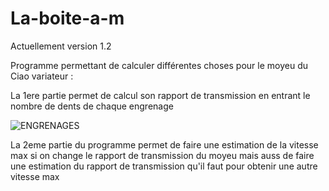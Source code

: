 # La-boite-a-m

Actuellement version 1.2

Programme permettant de calculer différentes choses pour le moyeu du Ciao  variateur :

La 1ere partie permet de calcul son rapport de transmission en entrant le nombre de dents de chaque engrenage

![ENGRENAGES](https://user-images.githubusercontent.com/109454001/235310679-77301f13-8ebf-4de5-a003-04a4aa9033de.jpg)


La 2eme partie du programme permet de faire une estimation de la vitesse max si on change le rapport de transmission du moyeu
mais auss de faire une estimation du rapport de transmission qu'il faut pour obtenir une autre vitesse max

